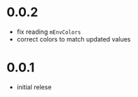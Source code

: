 # 0.0.2

- fix reading `mEnvColors`
- correct colors to match updated values

# 0.0.1

- initial relese